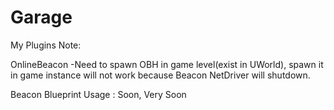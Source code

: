 # Garage
My Plugins
Note:

OnlineBeacon
-Need to spawn OBH in game level(exist in UWorld), spawn it in game instance will not work because Beacon NetDriver will shutdown.

Beacon Blueprint Usage  :  Soon, Very Soon
